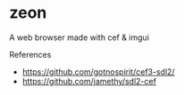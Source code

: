 # zeon
A web browser made with cef & imgui

References
- https://github.com/gotnospirit/cef3-sdl2/
- https://github.com/jamethy/sdl2-cef
